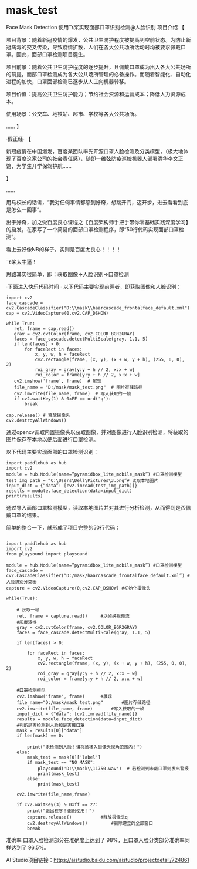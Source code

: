 # mask_test
Face Mask Detection
使用飞桨实现面部口罩识别检测@人脸识别
项目介绍
【

项目背景：随着新冠疫情的爆发，公共卫生防护程度被提高到空前状态。为防止新冠病毒的交叉传染，导致疫情扩散，人们在各大公共场所活动时均被要求佩戴口罩。因此，面部口罩检测项目诞生。

项目前景：随着公共卫生防护程度的逐步提升，且佩戴口罩成为出入各大公共场所的前提，面部口罩检测成为各大公共场所管理的必备操作。而随着智能化、自动化进程的加快，口罩面部检测已逐步从人工向机器转移。

项目价值：提高公共卫生防护能力；节约社会资源和运营成本；降低人力资源成本。

使用场景：公交车、地铁站、超市、学校等各大公共场所。

……
】

·假正经·
【

新冠疫情在中国爆发，百度某团队率先开源口罩人脸检测及分类模型，（极大地体现了百度这家公司的社会责任感），随即一维弦防疫巡检机器人部署清华李文正馆，为学生开学保驾护航……

】

……

用马校长的话讲，“我对任何事情都感到好奇，想踹开门，迈开步，进去看看到底是怎么一回事”。

出于好奇，加之受百度良心课程之【百度架构师手把手带你零基础实践深度学习】的启发，在家写了一个简易的面部口罩检测程序，即“50行代码实现面部口罩检测”。

看上去好像NB的样子，实则是百度太良心！！！！

飞桨太牛逼！

思路其实很简单，即：获取图像→人脸识别→口罩检测

·下面进入快乐代码时间 ·
以下代码主要实现前两者，即获取图像和人脸识别：

```
import cv2
face_cascade = cv2.CascadeClassifier("D:\\mask\\haarcascade_frontalface_default.xml")
cap = cv2.VideoCapture(0,cv2.CAP_DSHOW)

while True:
   ret, frame = cap.read()
   gray = cv2.cvtColor(frame, cv2.COLOR_BGR2GRAY)
   faces = face_cascade.detectMultiScale(gray, 1.1, 5)
   if len(faces) > 0:
       for faceRect in faces:
           x, y, w, h = faceRect
           cv2.rectangle(frame, (x, y), (x + w, y + h), (255, 0, 0), 2)
           roi_gray = gray[y:y + h // 2, x:x + w]
           roi_color = frame[y:y + h // 2, x:x + w]
   cv2.imshow('frame', frame)  # 展现
   file_name = "D:/mask/mask_test.png"  # 图片存储路径
   cv2.imwrite(file_name, frame)  # 写入获取的一帧
   if cv2.waitKey(1) & 0xFF == ord('q'):
       break

cap.release() # 释放摄像头
cv2.destroyAllWindows()

```
通过opencv调取内置摄像头以获取图像，并对图像进行人脸识别检测，将获取的图片保存在本地以便后面进行口罩检测。

以下代码主要实现面部的口罩检测识别：


```
import paddlehub as hub
import cv2
module = hub.Module(name=”pyramidbox_lite_mobile_mask”) #口罩检测模型
test_img_path = “C:\Users\Dell\Pictures\3.png”# 读取本地图片
input_dict = {“data”: [cv2.imread(test_img_path)]}
results = module.face_detection(data=input_dict)
print(results)

```

通过导入面部口罩检测模型，读取本地图片并对其进行分析检测，从而得到是否佩戴口罩的结果。

简单的整合一下，就形成了项目完整的50行代码：


```

import paddlehub as hub
import cv2
from playsound import playsound

module = hub.Module(name=”pyramidbox_lite_mobile_mask”) #口罩检测模型
face_cascade = cv2.CascadeClassifier(“D:/mask/haarcascade_frontalface_default.xml”) #人脸识别分类器
capture = cv2.VideoCapture(0,cv2.CAP_DSHOW) #初始化摄像头

while(True):

    # 获取一帧
    ret, frame = capture.read()     #以帧换视频流
    #灰度转换
    gray = cv2.cvtColor(frame, cv2.COLOR_BGR2GRAY)
    faces = face_cascade.detectMultiScale(gray, 1.1, 5)

    if len(faces) > 0:

        for faceRect in faces:
            x, y, w, h = faceRect
            cv2.rectangle(frame, (x, y), (x + w, y + h), (255, 0, 0), 2)
            roi_gray = gray[y:y + h // 2, x:x + w]
            roi_color = frame[y:y + h // 2, x:x + w]

    #口罩检测模型
    cv2.imshow('frame', frame)      #展现
    file_name="D:/mask/mask_test.png"       #图片存储路径
    cv2.imwrite(file_name, frame)       #写入获取的一帧
    input_dict = {"data": [cv2.imread(file_name)]}
    results = module.face_detection(data=input_dict)
    #判断是否检测到人脸和是否戴口罩
    mask = results[0]["data"]
    if len(mask) == 0:

        print("未检测到人脸！请将脸移入摄像头视角范围内！")
    else:
        mask_test = mask[0]['label']
        if mask_test == "NO MASK":
            playsound('D:\\mask\\11750.wav')  # 若检测到未戴口罩则发出警报
            print(mask_test)
        else:
            print(mask_test)

    cv2.imwrite(file_name,frame)

    if cv2.waitKey(3) & 0xff == 27:
        print("退出程序！谢谢使用！")
        capture.release()           #释放摄像头q
        cv2.destroyAllWindows()         #删除建立的全部窗口
        break

```

准确率
口罩人脸检测部分在准确度上达到了 98%，且口罩人脸分类部分准确率同样达到了 96.5%。

AI Studio项目链接：https://aistudio.baidu.com/aistudio/projectdetail/724861
